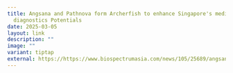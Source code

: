 ```yaml
---
title: Angsana and Pathnova form Archerfish to enhance Singapore's medical
  diagnostics Potentials
date: 2025-03-05
layout: link
description: ""
image: ""
variant: tiptap
external: https://https://www.biospectrumasia.com/news/105/25689/angsana-and-pathnova-form-archerfish-to-enhance-singapores-medical-diagnostics-potentials.html
---
```

